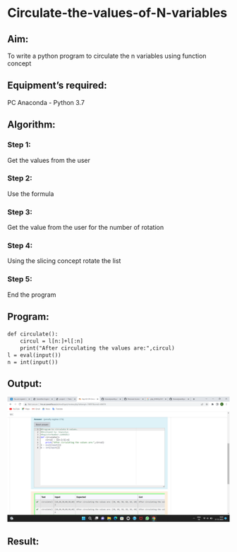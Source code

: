 # Circulate-the-values-of-N-variables
## Aim:
To write a python program to circulate the n variables using function concept
## Equipment’s required:
PC
Anaconda - Python 3.7
## Algorithm: 
### Step 1: 
Get the values from the user
### Step 2: 
Use the formula
### Step 3: 
Get the value from the user for the number of rotation
### Step 4: 
Using the slicing concept rotate the list

### Step 5: 
End the program 
## Program:
```
def circulate():
    circul = l[n:]+l[:n]
    print("After circulating the values are:",circul)
l = eval(input())
n = int(input())
```

## Output:
![OUTPUT](./images/circulate.png)

## Result:
